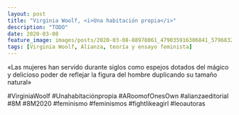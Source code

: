 ```yaml
---
layout: post
title: "Virginia Woolf, <i>Una habitación propia</i>"
description: "TODO"
date: 2020-03-08
feature_image: images/posts/2020-03-08-88978061_479035916306841_5796832840816060169_n_17856995812798076.jpg
tags: [Virginia Woolf, Alianza, teoría y ensayo feminista]
---
```


«Las mujeres han servido durante siglos como espejos dotados del mágico y delicioso poder de reflejar la figura del hombre duplicando su tamaño natural»
<!--more-->

#VirginiaWoolf #Unahabitaciónpropia #ARoomofOnesOwn #alianzaeditorial #8M #8M2020 #feminismo #feminismos #fightlikeagirl #leoautoras


